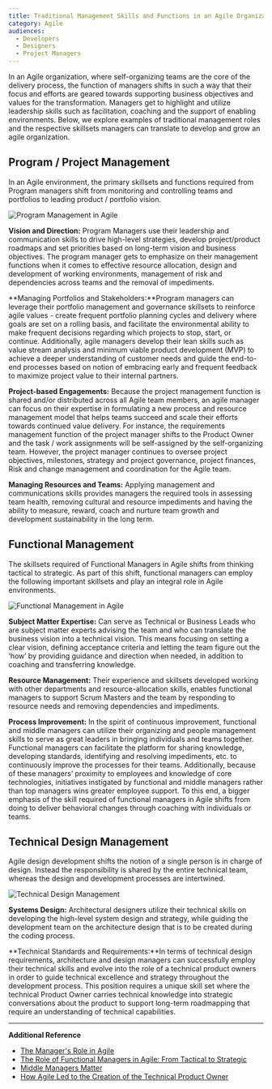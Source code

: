 ```yaml
---
title: Traditional Management Skills and Functions in an Agile Organization
category: Agile
audiences:
  - Developers
  - Designers
  - Project Managers
---
```


In an Agile organization, where self-organizing teams are the core of the delivery process, the function of managers shifts in such a way that their focus and efforts are geared towards supporting business objectives and values for the transformation. Managers get to highlight and utilize leadership skills such as facilitation, coaching and the support of enabling environments. Below, we explore examples of traditional management roles and the respective skillsets managers can translate to develop and grow an agile organization. 

<h2>Program / Project Management</h2> 

In an Agile environment, the primary skillsets and functions required from Program managers shift from monitoring and controlling teams and portfolios to leading product / portfolio vision.

<img src="{{ site.baseurl }}/assets/img/guides/TraditionalRolesProgMgt.jpg"
  alt="Program Management in Agile"
  class="guide-image">

**Vision and Direction:** Program Managers use their leadership and communication skills to drive high-level strategies, develop project/product roadmaps and set priorities based on long-term vision and business objectives. The program manager gets to emphasize on their management functions when it comes to effective resource allocation, design and development of working environments, management of risk and dependencies across teams and the removal of impediments.

**Managing Portfolios and Stakeholders:**Program managers can leverage their portfolio management and governance skillsets to reinforce agile values - create frequent portfolio planning cycles and delivery where goals are set on a rolling basis, and facilitate the environmental ability to make frequent decisions regarding which projects to stop, start, or continue. Additionally, agile managers develop their lean skills such as value stream analysis and minimum viable product development (MVP) to achieve a deeper understanding of customer needs and guide the end-to-end processes based on notion of embracing early and frequent feedback to maximize project value to their internal partners.

**Project-based Engagements:** Because the project management function is shared and/or distributed across all Agile team members, an agile manager can focus on their expertise in formulating a new process and resource management model that helps teams succeed and scale their efforts towards continued value delivery. For instance, the requirements management function of the project manager shifts to the Product Owner and the task / work assignments will be self-assigned by the self-organizing team. However, the project manager continues to oversee project objectives, milestones, strategy and project governance, project finances, Risk and change management and coordination for the Agile team.

**Managing Resources and Teams:** Applying management and communications skills provides managers the required tools in assessing team health, removing cultural and resource impediments and having the ability to measure, reward, coach and nurture team growth and development sustainability in the long term.

<h2> Functional Management </h2>

The skillsets required of Functional Managers in Agile shifts from thinking tactical to strategic.
As part of this shift, functional managers can employ the following important skillsets and play an integral role in Agile environments.

<img src="{{ site.baseurl }}/assets/img/guides/FunctionalMgt.png"
  alt="Functional Management in Agile"
  class="guide-image">

**Subject Matter Expertise:** Can serve as Technical or Business Leads who are subject matter experts advising the team and who can translate the business vision into a technical vision. This means focusing on setting a clear vision, defining acceptance criteria and letting the team figure out the ‘how’ by providing guidance and direction when needed, in addition to coaching and transferring knowledge.

**Resource Management:** Their experience and skillsets developed working with other departments and resource-allocation skills, enables functional managers to support Scrum Masters and the team by responding to resource needs and removing dependencies and impediments.

**Process Improvement:** In the spirit of continuous improvement, functional and middle managers can utilize their organizing and people management skills to serve as great leaders in bringing individuals and teams together. Functional managers can facilitate the platform for sharing knowledge, developing standards, identifying and resolving impediments, etc. to continuously improve the processes for their teams. Additionally, because of these managers’ proximity to employees and knowledge of core technologies, initiatives instigated by functional and middle managers rather than top managers wins greater employee support. To this end, a bigger emphasis of the skill required of functional managers in Agile shifts from doing to deliver behavioral changes through coaching with individuals or teams.

<h2> Technical Design Management </h2>

Agile design development shifts the notion of a single person is in charge of design. Instead the responsibility is shared by the entire technical team, whereas the design and development processes are intertwined.

<img src="{{ site.baseurl }}/assets/img/guides/SysDesignMgt.png"
  alt="Technical Design Management"
  class="guide-image">
  
**Systems Design:** Architectural designers utilize their technical skills on developing the high-level system design and strategy, while guiding the development team on the architecture design that is to be created during the coding process. 

**Technical Standards and Requirements:**In terms of technical design requirements, architecture and design managers can successfully employ their technical skills and evolve into the role of a technical product owners in order to guide technical excellence and strategy throughout the development process. This position requires a unique skill set where the technical Product Owner carries technical knowledge into strategic conversations about the product to support long-term roadmapping that require an understanding of technical capabilities.

-------------------------------------------------------------------------------------------------------------------------

**Additional Reference**
* [The Manager's Role in Agile](https://www.scrumalliance.org/community/articles/2008/july/the-manager-s-role-in-agile) 
* [The Role of Functional Managers in Agile: From Tactical to Strategic](https://blog.versionone.com/the-role-of-functional-managers-in-agile-from-tactical-to-strategic/)
* [Middle Managers Matter](http://www.epe.admin.cam.ac.uk/middle-managers-matter)
* [How Agile Led to the Creation of the Technical Product Owner](https://www.techwell.com/techwell-insights/2013/09/how-agile-led-creation-technical-product-owner)
